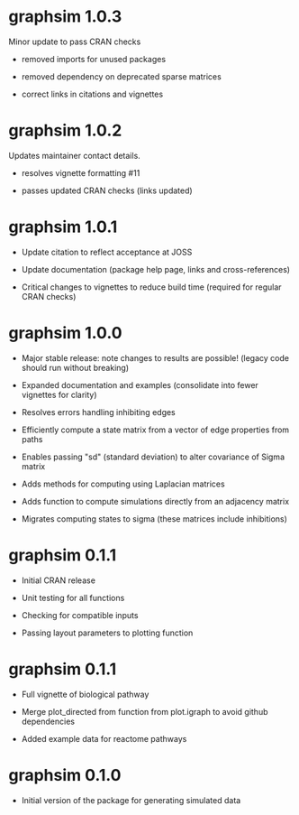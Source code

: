 # graphsim 1.0.3

Minor update to pass CRAN checks

- removed imports for unused packages

- removed dependency on deprecated sparse matrices

- correct links in citations and vignettes

# graphsim 1.0.2

Updates maintainer contact details.

- resolves vignette formatting #11 

- passes updated CRAN checks (links updated)

# graphsim 1.0.1

* Update citation to reflect acceptance at JOSS

* Update documentation (package help page, links and cross-references)

* Critical changes to vignettes to reduce build time (required for regular CRAN checks)

# graphsim 1.0.0

* Major stable release: note changes to results are possible! (legacy code should run without breaking)

* Expanded documentation and examples (consolidate into fewer vignettes for clarity)

* Resolves errors handling inhibiting edges

* Efficiently compute a state matrix from a vector of edge properties from paths

* Enables passing "sd" (standard deviation) to alter covariance of Sigma matrix

* Adds methods for computing using Laplacian matrices

* Adds function to compute simulations directly from an adjacency matrix

* Migrates computing states to sigma (these matrices include inhibitions)

# graphsim 0.1.1

* Initial CRAN release

* Unit testing for all functions

* Checking for compatible inputs

* Passing layout parameters to plotting function

# graphsim 0.1.1

* Full vignette of biological pathway

* Merge plot_directed from function from plot.igraph to avoid github dependencies

* Added example data for reactome pathways

# graphsim 0.1.0

* Initial version of the package for generating simulated data
